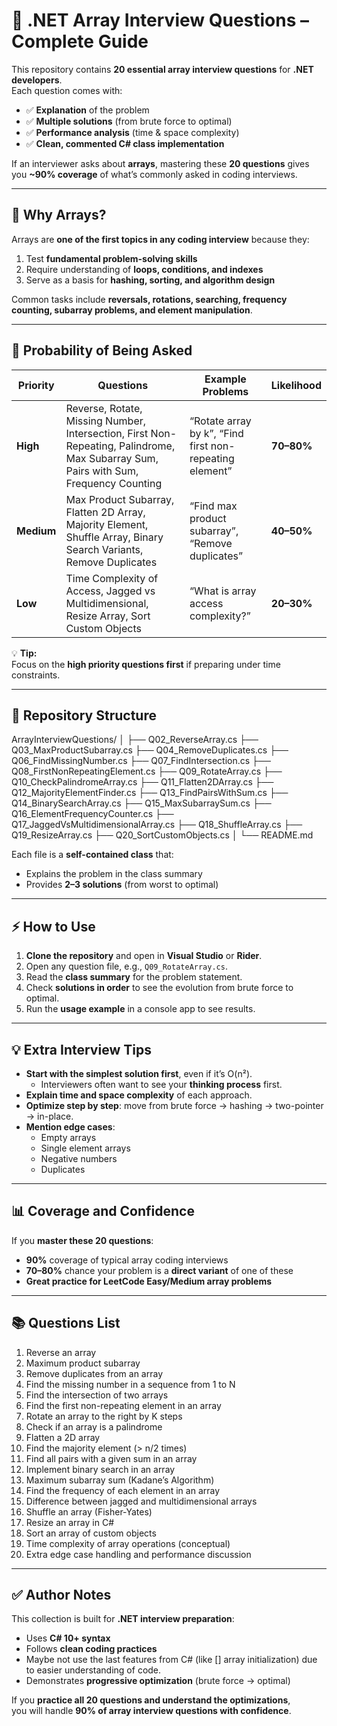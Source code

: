 # 🧩 .NET Array Interview Questions – Complete Guide

This repository contains **20 essential array interview questions** for **.NET developers**.  
Each question comes with:  

- ✅ **Explanation** of the problem  
- ✅ **Multiple solutions** (from brute force to optimal)  
- ✅ **Performance analysis** (time & space complexity)  
- ✅ **Clean, commented C# class implementation**  

If an interviewer asks about **arrays**, mastering these **20 questions** gives you **~90% coverage** of what’s commonly asked in coding interviews.

---

## 📌 Why Arrays?

Arrays are **one of the first topics in any coding interview** because they:

1. Test **fundamental problem-solving skills**  
2. Require understanding of **loops, conditions, and indexes**  
3. Serve as a basis for **hashing, sorting, and algorithm design**  

Common tasks include **reversals, rotations, searching, frequency counting, subarray problems, and element manipulation**.

---

## 🎯 Probability of Being Asked

| Priority | Questions | Example Problems | Likelihood |
|---------|-----------|-----------------|-----------|
| **High** | Reverse, Rotate, Missing Number, Intersection, First Non-Repeating, Palindrome, Max Subarray Sum, Pairs with Sum, Frequency Counting | “Rotate array by k”, “Find first non-repeating element” | **70–80%** |
| **Medium** | Max Product Subarray, Flatten 2D Array, Majority Element, Shuffle Array, Binary Search Variants, Remove Duplicates | “Find max product subarray”, “Remove duplicates” | **40–50%** |
| **Low** | Time Complexity of Access, Jagged vs Multidimensional, Resize Array, Sort Custom Objects | “What is array access complexity?” | **20–30%** |

💡 **Tip:**  
Focus on the **high priority questions first** if preparing under time constraints.

---

## 📂 Repository Structure

ArrayInterviewQuestions/
│
├── Q02_ReverseArray.cs
├── Q03_MaxProductSubarray.cs
├── Q04_RemoveDuplicates.cs
├── Q06_FindMissingNumber.cs
├── Q07_FindIntersection.cs
├── Q08_FirstNonRepeatingElement.cs
├── Q09_RotateArray.cs
├── Q10_CheckPalindromeArray.cs
├── Q11_Flatten2DArray.cs
├── Q12_MajorityElementFinder.cs
├── Q13_FindPairsWithSum.cs
├── Q14_BinarySearchArray.cs
├── Q15_MaxSubarraySum.cs
├── Q16_ElementFrequencyCounter.cs
├── Q17_JaggedVsMultidimensionalArray.cs
├── Q18_ShuffleArray.cs
├── Q19_ResizeArray.cs
├── Q20_SortCustomObjects.cs
│
└── README.md


Each file is a **self-contained class** that:  
- Explains the problem in the class summary  
- Provides **2–3 solutions** (from worst to optimal)  

---

## ⚡ How to Use

1. **Clone the repository** and open in **Visual Studio** or **Rider**.
2. Open any question file, e.g., `Q09_RotateArray.cs`.  
3. Read the **class summary** for the problem statement.  
4. Check **solutions in order** to see the evolution from brute force to optimal.  
5. Run the **usage example** in a console app to see results.  

---

## 💡 Extra Interview Tips

- **Start with the simplest solution first**, even if it’s O(n²).  
  - Interviewers often want to see your **thinking process** first.  
- **Explain time and space complexity** of each approach.  
- **Optimize step by step**: move from brute force → hashing → two-pointer → in-place.  
- **Mention edge cases**:  
  - Empty arrays  
  - Single element arrays  
  - Negative numbers  
  - Duplicates  

---

## 📊 Coverage and Confidence

If you **master these 20 questions**:

- **90%** coverage of typical array coding interviews  
- **70–80%** chance your problem is a **direct variant** of one of these  
- **Great practice for LeetCode Easy/Medium array problems**  

---

## 📚 Questions List

1. Reverse an array  
2. Maximum product subarray  
3. Remove duplicates from an array  
4. Find the missing number in a sequence from 1 to N  
5. Find the intersection of two arrays  
6. Find the first non-repeating element in an array  
7. Rotate an array to the right by K steps  
8. Check if an array is a palindrome  
9. Flatten a 2D array  
10. Find the majority element (> n/2 times)  
11. Find all pairs with a given sum in an array  
12. Implement binary search in an array  
13. Maximum subarray sum (Kadane’s Algorithm)  
14. Find the frequency of each element in an array  
15. Difference between jagged and multidimensional arrays  
16. Shuffle an array (Fisher-Yates)  
17. Resize an array in C#  
18. Sort an array of custom objects  
19. Time complexity of array operations (conceptual)  
20. Extra edge case handling and performance discussion  

---

## ✅ Author Notes

This collection is built for **.NET interview preparation**:  

- Uses **C# 10+ syntax**  
- Follows **clean coding practices**
- Maybe not use the last features from C# (like [] array initialization) due to easier understanding of code.
- Demonstrates **progressive optimization** (brute force → optimal)  

If you **practice all 20 questions and understand the optimizations**,  
you will handle **90% of array interview questions with confidence**.  
